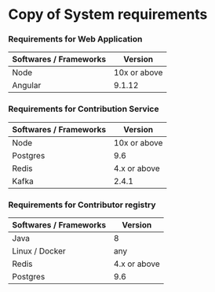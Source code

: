 # Copy of System requirements

### Requirements for Web Application <a href="#requirements-for-telemetry-service" id="requirements-for-telemetry-service"></a>

| Softwares / Frameworks | Version      |
| ---------------------- | ------------ |
| Node                   | 10x or above |
| Angular                | 9.1.12       |

### Requirements for Contribution Service <a href="#requirements-for-telemetry-service" id="requirements-for-telemetry-service"></a>

| Softwares / Frameworks | Version      |
| ---------------------- | ------------ |
| Node                   | 10x or above |
| Postgres               | 9.6          |
| Redis                  | 4.x or above |
| Kafka                  | 2.4.1        |

### Requirements for Contributor registry <a href="#requirements-for-telemetry-service" id="requirements-for-telemetry-service"></a>

| Softwares / Frameworks | Version      |
| ---------------------- | ------------ |
| Java                   | 8            |
| Linux / Docker         | any          |
| Redis                  | 4.x or above |
| Postgres               | 9.6          |
